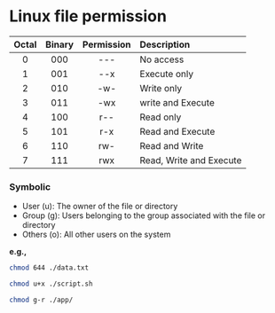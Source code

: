 # Linux file permission

| Octal | Binary | Permission | Description |
|:-------------:|:--------------:|:--------------:|:--------------|
| 0     | 000        | ---           | No access  |
| 1     | 001        | --x           | Execute only  |
| 2     | 010        | -w-           | Write only  |
| 3     | 011        | -wx           | write and Execute  |
| 4     | 100        | r--           | Read only  |
| 5     | 101        | r-x           | Read and Execute  |
| 6     | 110        | rw-           | Read and Write  |
| 7     | 111        | rwx           | Read, Write and Execute  |

### Symbolic
- User (u): The owner of the file or directory
- Group (g): Users belonging to the group associated with the file or directory
- Others (o): All other users on the system

**e.g.,**
``` bash
chmod 644 ./data.txt

chmod u+x ./script.sh

chmod g-r ./app/
```
